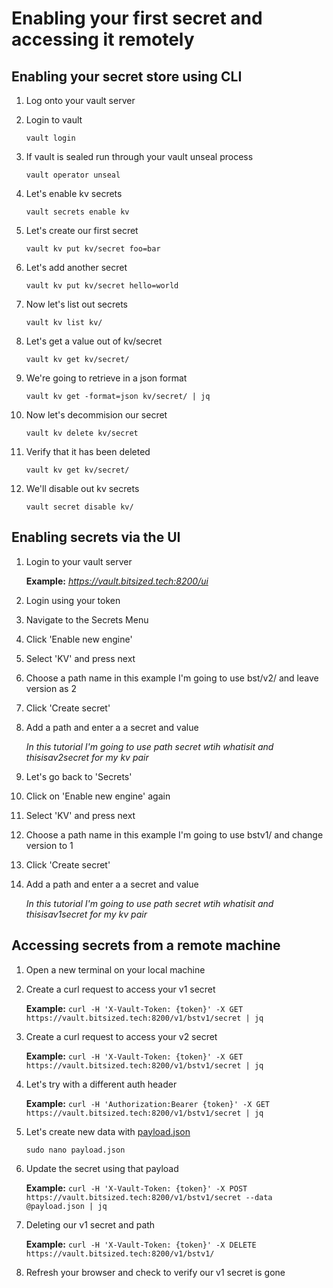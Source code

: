 # Enabling your first secret and accessing it remotely


## Enabling your secret store using CLI

1. Log onto your vault server

2. Login to vault

	`vault login`

3. If vault is sealed run through your vault unseal process

	`vault operator unseal`

4. Let's enable kv secrets

	`vault secrets enable kv`

5. Let's create our first secret

	`vault kv put kv/secret foo=bar`

6. Let's add another secret

	`vault kv put kv/secret hello=world`

7. Now let's list out secrets

	`vault kv list kv/`

8. Let's get a value out of kv/secret

	`vault kv get kv/secret/`

10. We're going to retrieve in a json format

	`vault kv get -format=json kv/secret/ | jq`

11. Now let's decommision our secret

	`vault kv delete kv/secret`

12. Verify that it has been deleted

	`vault kv get kv/secret/`

13. We'll disable out kv secrets

	`vault secret disable kv/`

## Enabling secrets via the UI

1. Login to your vault server 

	**Example:** _https://vault.bitsized.tech:8200/ui_

2. Login using your token

3. Navigate to the Secrets Menu

4. Click 'Enable new engine'

5. Select 'KV' and press next

6. Choose a path name in this example I'm going to use bst/v2/ and leave version as 2

7. Click 'Create secret'

8. Add a path and enter a a secret and value

	_In this tutorial I'm going to use path secret wtih whatisit and thisisav2secret for my kv pair_

9. Let's go back to 'Secrets'

10. Click on 'Enable new engine' again

11. Select 'KV' and press next

12. Choose a path name in this example I'm going to use bstv1/ and change version to 1

13. Click 'Create secret'

14. Add a path and enter a a secret and value

	_In this tutorial I'm going to use path secret wtih whatisit and thisisav1secret for my kv pair_

## Accessing secrets from a remote machine

1. Open a new terminal on your local machine

2. Create a curl request to access your v1 secret

	**Example:** `curl -H 'X-Vault-Token: {token}' -X GET https://vault.bitsized.tech:8200/v1/bstv1/secret | jq`

3. Create a curl request to access your v2 secret

	**Example:** `curl -H 'X-Vault-Token: {token}' -X GET https://vault.bitsized.tech:8200/v1/bstv1/secret | jq`

4. Let's try with a different auth header

	**Example:** `curl -H 'Authorization:Bearer {token}' -X GET https://vault.bitsized.tech:8200/v1/bstv1/secret | jq`

5. Let's create new data with [payload.json](template/payload.json)

	`sudo nano payload.json`

6. Update the secret using that payload

	**Example:** `curl -H 'X-Vault-Token: {token}' -X POST https://vault.bitsized.tech:8200/v1/bstv1/secret --data @payload.json | jq`

7. Deleting our v1 secret and path

	**Example:** `curl -H 'X-Vault-Token: {token}' -X DELETE https://vault.bitsized.tech:8200/v1/bstv1/`

8. Refresh your browser and check to verify our v1 secret is gone